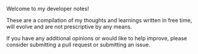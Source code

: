 Welcome to my developer notes!

These are a compilation of my thoughts and learnings written in free time, will evolve and are not prescriptive by any means.

If you have any additional opinions or would like to help improve, please consider submitting a pull request or submitting an issue.

